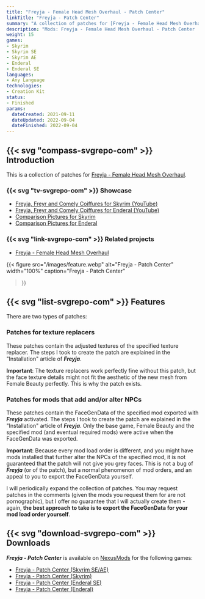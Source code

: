 ```yaml
---
title: "Freyja - Female Head Mesh Overhaul - Patch Center"
linkTitle: "Freyja - Patch Center"
summary: "A collection of patches for [Freyja - Female Head Mesh Overhaul](/mods/freyja)."
description: "Mods: Freyja - Female Head Mesh Overhaul - Patch Center | A collection of patches for for Freyja - Female Head Mesh Overhaul."
weight: 15
games:
- Skyrim
- Skyrim SE
- Skyrim AE
- Enderal
- Enderal SE
languages:
- Any Language
technologies:
- Creation Kit
status:
- Finished
params:
  dateCreated: 2021-09-11
  dateUpdated: 2022-09-04
  dateFinished: 2022-09-04
---
```


## {{< svg "compass-svgrepo-com" >}} Introduction
This is a collection of patches for [Freyja - Female Head Mesh Overhaul](/mods/freyja).

### {{< svg "tv-svgrepo-com" >}} Showcase

- [Freyja, Freyr and Comely Coiffures for Skyrim (YouTube)](https://www.youtube.com/watch?v=nsJXux6cj38)
- [Freyja, Freyr and Comely Coiffures for Enderal (YouTube)](https://www.youtube.com/watch?v=rowvt2d8gTY)
- [Comparison Pictures for Skyrim](https://drive.google.com/drive/folders/1bdAGd_2Vcx9JUeBDjrnUo8bOUtxHpdX2)
- [Comparison Pictures for Enderal](https://drive.google.com/drive/folders/1YQmLQYMXkuuVn7zHItIjTykdxaX0HZcn)

### {{< svg "link-svgrepo-com" >}} Related projects

- [Freyja - Female Head Mesh Overhaul](/mods/freyja)

{{< figure
src="/images/feature.webp"
alt="Freyja - Patch Center"
width="100%"
caption="Freyja - Patch Center"
>}}

## {{< svg "list-svgrepo-com" >}} Features

There are two types of patches:

### Patches for texture replacers
These patches contain the adjusted textures of the specified texture replacer.
The steps I took to create the patch are explained in the "Installation" article of _**Freyja**_.

**Important**: The texture replacers work perfectly fine without this patch, but the face texture details might not fit the aesthetic of the new mesh from Female Beauty perfectly. This is why the patch exists.

### Patches for mods that add and/or alter NPCs
These patches contain the FaceGenData of the specified mod exported with _**Freyja**_ activated. 
The steps I took to create the patch are explained in the "Installation" article of _**Freyja**_.
Only the base game, Female Beauty and the specified mod (and eventual required mods) were active when the FaceGenData was exported.

**Important**: Because every mod load order is different, and you might have mods installed that further alter the NPCs of the specified mod, it is not guaranteed that the patch will not give you grey faces. This is not a bug of _**Freyja**_ (or of the patch), but a normal phenomenon of mod orders, and an appeal to you to export the FaceGenData yourself.

I will periodically expand the collection of patches. You may request patches in the comments (given the mods you request them for are not pornographic), but I offer no guarantee that I will actually create them - again, **the best approach to take is to export the FaceGenData for your mod load order yourself**.

## {{< svg "download-svgrepo-com" >}} Downloads

_**Freyja - Patch Center**_ is available on [NexusMods](https://next.nexusmods.com/profile/dovaya/mods) for the following games:

- [Freyja - Patch Center (Skyrim SE/AE)](https://www.nexusmods.com/skyrimspecialedition/mods/50271)
- [Freyja - Patch Center (Skyrim)](https://www.nexusmods.com/skyrim/mods/107828)
- [Freyja - Patch Center (Enderal SE)](https://www.nexusmods.com/enderalspecialedition/mods/253)
- [Freyja - Patch Center (Enderal)](https://www.nexusmods.com/enderal/mods/290)
